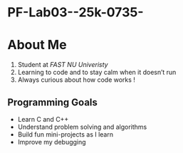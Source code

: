 # PF-Lab03--25k-0735-

#  **About Me**
1. Student at *FAST NU Univeristy* 
2. Learning to code and to stay calm when it doesn’t run
3. Always curious about how code works !

## Programming Goals
- Learn C and C++
- Understand problem solving and algorithms
- Build fun mini-projects as I learn
- Improve my debugging 
